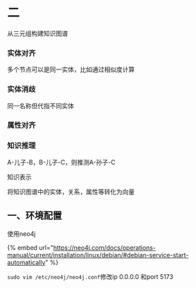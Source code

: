 # 二

从三元组构建知识图谱



### 实体对齐

多个节点可以是同一实体，比如通过相似度计算

### 实体消歧

同一名称但代指不同实体

### 属性对齐

### 知识推理

A-儿子-B，B-儿子-C，则推测A-孙子-C

知识表示

将知识图谱中的实体，关系，属性等转化为向量



## 一、环境配置

使用neo4j

{% embed url="https://neo4j.com/docs/operations-manual/current/installation/linux/debian/#debian-service-start-automatically" %}

`sudo vim /etc/neo4j/neo4j.conf`修改ip 0.0.0.0 和port 5173
